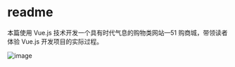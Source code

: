 # readme

本篇使用 Vue.js 技术开发一个具有时代气息的购物类网站—51 购商城，带领读者体验 Vue.js 开发项目的实际过程。

![image](https://read-1305214533.cos.ap-guangzhou.myqcloud.com/Figure-P319_51531.jpg)
